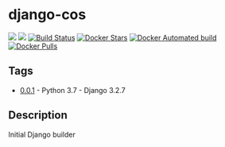 # django-cos

[![](https://images.microbadger.com/badges/image/matshareyourscript/django-cos.svg)](https://microbadger.com/images/matshareyourscript/django-cos)
[![](https://images.microbadger.com/badges/version/matshareyourscript/django-cos.svg)](https://microbadger.com/images/matshareyourscript/django-cos)
[![Build Status](https://travis-ci.org/mat-shareyourscript/django-cos.svg?branch=main)](https://travis-ci.org/mat-shareyourscript/django-cos)
[![Docker Stars](https://img.shields.io/docker/stars/matshareyourscript/django-cos.svg?style=flat)](https://hub.docker.com/r/matshareyourscript/django-cos/)
[![Docker Automated build](https://img.shields.io/docker/automated/matshareyourscript/django-cos.svg?style=flat)]()
[![Docker Pulls](https://img.shields.io/docker/pulls/matshareyourscript/django-cos.svg)]()

## Tags

* [0.0.1](http://github.com/mat-shareyourscript/django-cos/releases/tag/0.0.1) - Python 3.7 - Django 3.2.7

## Description

Initial Django builder
